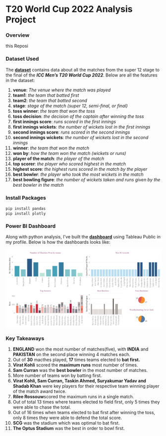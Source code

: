 # T20 World Cup 2022 Analysis Project

### Overview

this Reposi

### Dataset Used

The [**dataset**](https://statso.io/t20-world-cup-2022-dataset/) contains data about all the matches from the super 12 stage to the final of the ***ICC Men’s T20 World Cup 2022***. Below are all the features in the dataset:

1. **venue**: _The venue where the match was played_
2. **team1**: _the team that batted first_
3. **team2**: _the team that batted second_
4. **stage**: _stage of the match (super 12, semi-final, or final)_
5. **toss winner**: _the team that won the toss_
6. **toss decision**: _the decision of the captain after winning the toss_
7. **first innings score**: _runs scored in the first innings_
8. **first innings wickets**: _the number of wickets lost in the first innings_
9. **second innings score**: _runs scored in the second innings_
10. **second innings wickets**: _the number of wickets lost in the second innings_
11. **winner**: _the team that won the match_
12. **won by**: _how the team won the match (wickets or runs)_
13. **player of the match**: _the player of the match_
14. **top scorer**: _the player who scored highest in the match_
15. **highest score**: _the highest runs scored in the match by the player_
16. **best bowler**: _the player who took the most wickets in the match_
17. **best bowling figure**: _the number of wickets taken and runs given by the best bowler in the match_

### Install Packages
```
pip install pandas
pip install plotly
```

### Power BI Dashboard

Along with python analysis, I've built the [**dashboard**](https://public.tableau.com/app/profile/ameet.singh.manyal/viz/T20_World_Cup_2022_Analysis/Dashboard1) using Tableau Public in my profile. Below is how the dashboards looks like:

![Tableau Dashboard](https://github.com/ameetsinghmanyal/t20-world-cup-2022-analysis/blob/main/dashboard-1.jpeg)

### Key Takeaways

1. **ENGLAND** won the most number of matches(five), with **INDIA** and **PAKISTAN** on the second place winning 4 matches each.
2. Out of **30** macthes played, **17** times teams elected to **bat first.**
3. **Virat Kohli** scored the **maximum runs** most number of times.
4. **Sam Curran** was the **best bowler** in the most number of matches.
5. More number of teams won by batting first.
6. **Virat Kohli, Sam Curran, Taskin Ahmed, Suryakumar Yadav and Shadab Khan** were key players for their respective team winning player of the match award twice.
7. **Rilee Rossouw**scored the maximum runs in a single match.
8. Out of total 13 times where teams elected to field first, only 5 times they were able to chase the total.
9. Out of 16 times when teams elected to bat first after winning the toss, only 8 times they were able to defend the total score.
10. **SCG** was the stadium which was optimal to bat first.
11. **The Optus Stadium** was the best in order to bowl first.
 
